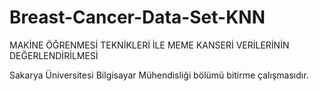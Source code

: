 # Breast-Cancer-Data-Set-KNN

MAKİNE ÖĞRENMESİ TEKNİKLERİ İLE MEME KANSERİ VERİLERİNİN DEĞERLENDİRİLMESİ

Sakarya Üniversitesi Bilgisayar Mühendisliği bölümü bitirme çalışmasıdır.
